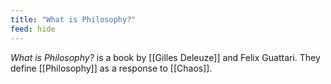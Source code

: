 ```yaml
---
title: "What is Philosophy?"
feed: hide
---
```


_What is Philosophy?_ is a book by [[Gilles Deleuze]] and Felix Guattari. They define [[Philosophy]] as a response to [[Chaos]].